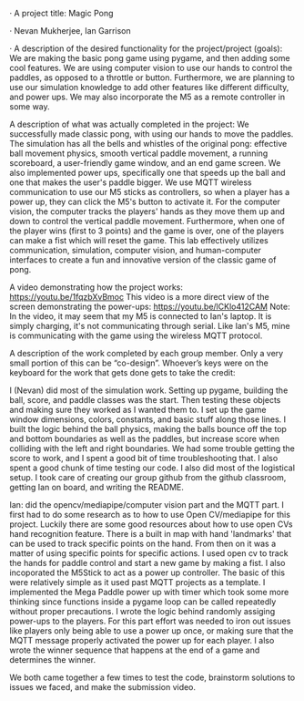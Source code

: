 · A project title: Magic Pong

· Nevan Mukherjee, Ian Garrison

· A description of the desired functionality for the project/project (goals):
We are making the basic pong game using pygame, and then adding some cool features. We are using computer vision to 
use our hands to control the paddles, as opposed to a throttle or button. Furthermore, we are planning
to use our simulation knowledge to add other features like different difficulty, and power ups. We may also
incorporate the M5 as a remote controller in some way. 


A description of what was actually completed in the project:
We successfully made classic pong, with using our hands to move the paddles. The simulation
has all the bells and whistles of the original pong: effective ball movement physics, smooth
vertical paddle movement, a running scoreboard, a user-friendly game window, and
an end game screen. We also implemented power ups, specifically one that speeds up the ball
and one that makes the user's paddle bigger. We use MQTT wireless communication to use our
M5 sticks as controllers, so when a player has a power up, they can click the M5's button
to activate it. For the computer vision, the computer tracks the players' hands as they
move them up and down to control the vertical paddle movement. Furthermore, when one of the 
player wins (first to 3 points) and the game is over, one of the players can make a fist
which will reset the game. This lab effectively utilizes communication, simulation,
computer vision, and human-computer interfaces to create a fun and innovative version of the
classic game of pong.

A video demonstrating how the project works: https://youtu.be/1fqzbXvBmoc
This video is a more direct view of the screen demonstrating the power-ups: https://youtu.be/lCKlo412CAM
Note: In the video, it may seem that my M5 is connected to Ian's laptop. It is simply
charging, it's not communicating through serial. Like Ian's M5, mine is communicating with
the game using the wireless MQTT protocol.


A description of the work completed by each group member. Only a very small portion of this can be “co-design”.
Whoever’s keys were on the keyboard for the work that gets done gets to take the credit:

I (Nevan) did most of the simulation work. Setting up pygame, building the ball, score, and
paddle classes was the start. Then testing these objects and making sure they worked as I 
wanted them to. I set up the game window dimensions, colors, constants, and basic stuff
along those lines. I built the logic behind the ball physics, making the balls bounce off
the top and bottom boundaries as well as the paddles, but increase score when colliding
with the left and right boundaries. We had some trouble getting the score to work, and
I spent a good bit of time troubleshooting that. I also spent a good chunk of time 
testing our code. I also did most of the logistical setup. I took care of creating
our group github from the github classroom, getting Ian on board, and writing the 
README.

Ian: did the opencv/mediapipe/computer vision part and the MQTT part. I first had to do some research as to how to use Open CV/mediapipe for this project. Luckily there are some good resources about how to use open CVs hand recognition feature. There is a built in map with hand 'landmarks' that can be used to track specific points on the hand. From then on it was a matter of using specific points for specific actions. I used open cv to track the hands for paddle control and start a new game by making a fist. I also incoporated the M5Stick to act as a power up controller. The basic of this were relatively simple as it used past MQTT projects as a template. I implemented the Mega Paddle power up with timer which took some more thinking since functions inside a pygame loop can be called repeatedly without proper precautions. I wrote the logic behind randomly assiging power-ups to the players. For this part effort was needed to iron out issues like players only being able to use a power up once, or making sure that the MQTT message properly activated the power up for each player. I also wrote the winner sequence that happens at the end of a game and determines the winner.

We both came together a few times to test the code, brainstorm solutions to issues we faced,
and make the submission video.

